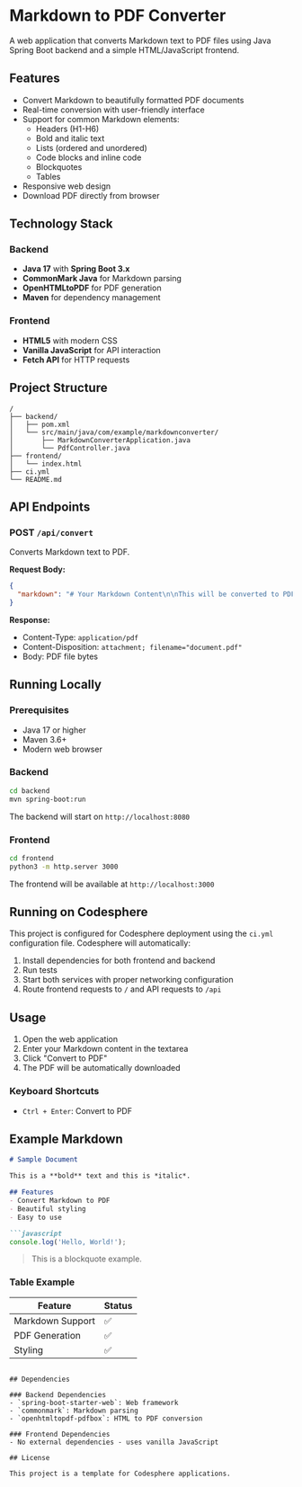 # Markdown to PDF Converter

A web application that converts Markdown text to PDF files using Java Spring Boot backend and a simple HTML/JavaScript frontend.

## Features

- Convert Markdown to beautifully formatted PDF documents
- Real-time conversion with user-friendly interface
- Support for common Markdown elements:
  - Headers (H1-H6)
  - Bold and italic text
  - Lists (ordered and unordered)
  - Code blocks and inline code
  - Blockquotes
  - Tables
- Responsive web design
- Download PDF directly from browser

## Technology Stack

### Backend
- **Java 17** with **Spring Boot 3.x**
- **CommonMark Java** for Markdown parsing
- **OpenHTMLtoPDF** for PDF generation
- **Maven** for dependency management

### Frontend
- **HTML5** with modern CSS
- **Vanilla JavaScript** for API interaction
- **Fetch API** for HTTP requests

## Project Structure

```
/
├── backend/
│   ├── pom.xml
│   └── src/main/java/com/example/markdownconverter/
│       ├── MarkdownConverterApplication.java
│       └── PdfController.java
├── frontend/
│   └── index.html
├── ci.yml
└── README.md
```

## API Endpoints

### POST `/api/convert`

Converts Markdown text to PDF.

**Request Body:**
```json
{
  "markdown": "# Your Markdown Content\n\nThis will be converted to PDF."
}
```

**Response:**
- Content-Type: `application/pdf`
- Content-Disposition: `attachment; filename="document.pdf"`
- Body: PDF file bytes

## Running Locally

### Prerequisites
- Java 17 or higher
- Maven 3.6+
- Modern web browser

### Backend
```bash
cd backend
mvn spring-boot:run
```

The backend will start on `http://localhost:8080`

### Frontend
```bash
cd frontend
python3 -m http.server 3000
```

The frontend will be available at `http://localhost:3000`

## Running on Codesphere

This project is configured for Codesphere deployment using the `ci.yml` configuration file. Codesphere will automatically:

1. Install dependencies for both frontend and backend
2. Run tests
3. Start both services with proper networking configuration
4. Route frontend requests to `/` and API requests to `/api`

## Usage

1. Open the web application
2. Enter your Markdown content in the textarea
3. Click "Convert to PDF"
4. The PDF will be automatically downloaded

### Keyboard Shortcuts
- `Ctrl + Enter`: Convert to PDF

## Example Markdown

```markdown
# Sample Document

This is a **bold** text and this is *italic*.

## Features
- Convert Markdown to PDF
- Beautiful styling
- Easy to use

```javascript
console.log('Hello, World!');
```

> This is a blockquote example.

### Table Example
| Feature | Status |
|---------|--------|
| Markdown Support | ✅ |
| PDF Generation | ✅ |
| Styling | ✅ |
```

## Dependencies

### Backend Dependencies
- `spring-boot-starter-web`: Web framework
- `commonmark`: Markdown parsing
- `openhtmltopdf-pdfbox`: HTML to PDF conversion

### Frontend Dependencies
- No external dependencies - uses vanilla JavaScript

## License

This project is a template for Codesphere applications.
